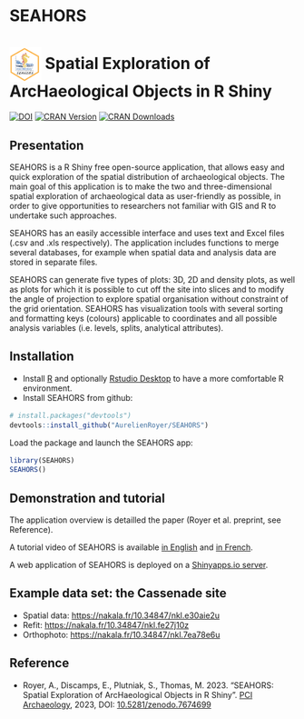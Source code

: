 SEAHORS
================

# [<img src="https://raw.githubusercontent.com/AurelienRoyer/SEAHORS/main/inst/www/logo1.png" height="60em" align="center"/>](https://github.com/AurelienRoyer/SEAHORS) Spatial Exploration of ArcHaeological Objects in R Shiny

[![DOI](https://zenodo.org/badge/581203118.svg)](https://zenodo.org/badge/latestdoi/581203118)
[![CRAN Version](http://www.r-pkg.org/badges/version/SEAHORS)](https://cran.r-project.org/package=SEAHORS)
[![CRAN Downloads](http://cranlogs.r-pkg.org/badges/SEAHORS)](https://cran.r-project.org/package=SEAHORS)


## Presentation

SEAHORS is a R Shiny free open-source application, that allows easy and
quick exploration of the spatial distribution of archaeological objects.
The main goal of this application is to make the two and
three-dimensional spatial exploration of archaeological data as
user-friendly as possible, in order to give opportunities to researchers
not familiar with GIS and R to undertake such approaches.

SEAHORS has an easily accessible interface and uses text and Excel files
(.csv and .xls respectively). The application includes functions to
merge several databases, for example when spatial data and analysis data
are stored in separate files.

SEAHORS can generate five types of plots: 3D, 2D and density plots, as
well as plots for which it is possible to cut off the site into slices
and to modify the angle of projection to explore spatial organisation
without constraint of the grid orientation. SEAHORS has visualization
tools with several sorting and formatting keys (colours) applicable to
coordinates and all possible analysis variables (i.e. levels, splits,
analytical attributes).

## Installation

  - Install [R](https://www.r-project.org) and optionally [Rstudio
    Desktop](https://posit.co/download/rstudio-desktop/) to have a more
    comfortable R environment.
  - Install SEAHORS from github:

<!-- end list -->

``` r
# install.packages("devtools")
devtools::install_github("AurelienRoyer/SEAHORS")
```

Load the package and launch the SEAHORS app:

``` r
library(SEAHORS)
SEAHORS()
```

## Demonstration and tutorial

The application overview is detailled the paper (Royer et al. preprint,
see Reference).

A tutorial video of SEAHORS is available [in
English](https://nakala.fr/10.34847/nkl.3fdd6h8j) and [in
French](https://nakala.fr/10.34847/nkl.65bf1h72).

A web application of SEAHORS is deployed on a [Shinyapps.io
server](https://aurelienroyer.shinyapps.io/Seahors).

## Example data set: the Cassenade site

  - Spatial data: <https://nakala.fr/10.34847/nkl.e30aie2u>
  - Refit: <https://nakala.fr/10.34847/nkl.fe27j10z>
  - Orthophoto: <https://nakala.fr/10.34847/nkl.7ea78e6u>

## Reference

  - Royer, A., Discamps, E., Plutniak, S., Thomas, M. 2023.
    “SEAHORS: Spatial Exploration of ArcHaeological Objects in R Shiny”.
    [PCI Archaeology](https://archaeo.peercommunityin.org/),
    2023, DOI:
    [10.5281/zenodo.7674699](https://doi.org/10.5281/zenodo.7674699)
